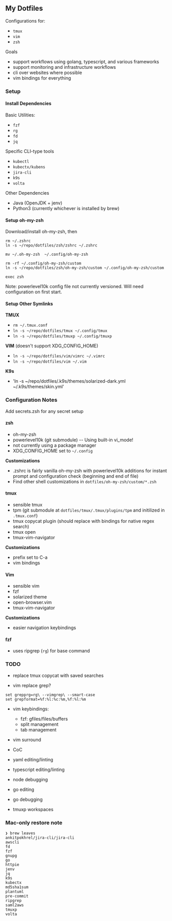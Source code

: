 ## My Dotfiles

Configurations for:

* `tmux`
* `vim`
* `zsh`

Goals
* support workflows using golang, typescript, and various frameworks
* support monitoring and infrastructure workflows
* cli over websites where possible
* vim bindings for everything

### Setup

#### Install Dependencies

Basic Utilities:
* `fzf`
* `rg`
* `fd`
* `jq`

Specific CLI-type tools
* `kubectl`
* `kubectx/kubens`
* `jira-cli`
* `k9s`
* `volta`

Other Dependencies
- Java (OpenJDK + jenv)
- Python3 (currently whichever is installed by brew)

#### Setup oh-my-zsh

Download/install oh-my-zsh, then

```
rm ~/.zshrc
ln -s ~/repo/dotfiles/zsh/zshrc ~/.zshrc

mv ~/.oh-my-zsh  ~/.config/oh-my-zsh

rm -rf ~/.config/oh-my-zsh/custom
ln -s ~/repo/dotfiles/zsh/oh-my-zsh/custom ~/.config/oh-my-zsh/custom

exec zsh
```

Note: powerlevel10k config file not currently versioned. Will need configuration on first start.

#### Setup Other Symlinks

**TMUX**
* `rm ~/.tmux.conf`
* `ln -s ~/repo/dotfiles/tmux ~/.config/tmux`
* `ln -s ~/repo/dotfiles/tmuxp ~/.config/tmuxp`

**VIM** (doesn't support XDG_CONFIG_HOME)
* `ln -s ~/repo/dotfiles/vim/vimrc ~/.vimrc`
* `ln -s ~/repo/dotfiles/vim ~/.vim`

**K9s**
* 'ln -s ~/repo/dotfiles/.k9s/themes/solarized-dark.yml ~/.k9s/themes/skin.yml'

### Configuration Notes

Add secrets.zsh for any secret setup

#### zsh

* oh-my-zsh
* powerlevel10k (git submodule) -- Using built-in vi_mode!
* not currently using a package manager
* XDG_CONFIG_HOME set to `~/.config`

**Customizations**
- .zshrc is fairly vanilla oh-my-zsh with powerlevel10k additions for instant prompt and configuration check (beginning and end of file)
- Find other shell customizations in `dotfiles/oh-my-zsh/custom/*.zsh`

#### tmux

* sensible tmux
* tpm (git submodule at `dotfiles/tmux/.tmux/plugins/tpm` and initilized in `.tmux.conf`)
* tmux copycat plugin (should replace with bindings for native regex search)
* tmux open
* tmux-vim-navigator

**Customizations**
- prefix set to C-a
- vim bindings

#### Vim

* sensible vim
* fzf
* solarized theme
* open-browser.vim
* tmux-vim-navigator

**Customizations**
- easier navigation keybindings

#### fzf

- uses ripgrep (`rg`) for base command

### TODO

- replace tmux copycat with saved searches

- vim replace grep?
```
set grepprg=rg\ --vimgrep\ --smart-case
set grepformat=%f:%l:%c:%m,%f:%l:%m
```

- vim keybindings:
  - fzf: gfiles/files/buffers
  - split management
  - tab management

- vim surround

- CoC
- yaml editing/linting
- typescript editing/linting
- node debugging
- go editing
- go debugging

- tmuxp workspaces

### Mac-only restore note

```
❯ brew leaves
ankitpokhrel/jira-cli/jira-cli
awscli
fd
fzf
gnupg
go
httpie
jenv
jq
k9s
kubectx
md5sha1sum
plantuml
pre-commit
ripgrep
saml2aws
tmuxp
volta
```

